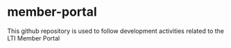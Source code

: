 # member-portal
This github repository is used to follow development activities related to the LTI Member Portal
